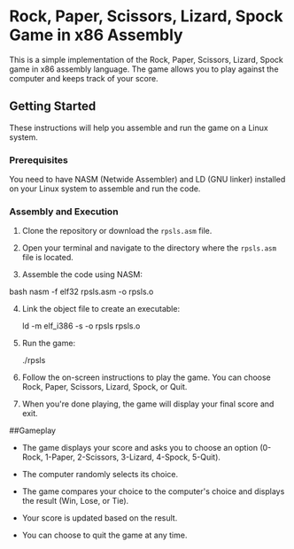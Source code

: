 # Rock, Paper, Scissors, Lizard, Spock Game in x86 Assembly

This is a simple implementation of the Rock, Paper, Scissors, Lizard, Spock game in x86 assembly language. The game allows you to play against the computer and keeps track of your score.

## Getting Started

These instructions will help you assemble and run the game on a Linux system.

### Prerequisites

You need to have NASM (Netwide Assembler) and LD (GNU linker) installed on your Linux system to assemble and run the code.

### Assembly and Execution

1. Clone the repository or download the `rpsls.asm` file.

2. Open your terminal and navigate to the directory where the `rpsls.asm` file is located.

3. Assemble the code using NASM:

  bash nasm -f elf32 rpsls.asm -o rpsls.o

4. Link the object file to create an executable:

   ld -m elf_i386 -s -o rpsls rpsls.o

5. Run the game:

   ./rpsls

6. Follow the on-screen instructions to play the game. You can choose Rock, Paper, Scissors, Lizard, Spock, or Quit.

7. When you're done playing, the game will display your final score and exit.

##Gameplay

* The game displays your score and asks you to choose an option (0-Rock, 1-Paper, 2-Scissors, 3-Lizard, 4-Spock, 5-Quit).

* The computer randomly selects its choice.

* The game compares your choice to the computer's choice and displays the result (Win, Lose, or Tie).

* Your score is updated based on the result.

* You can choose to quit the game at any time.
